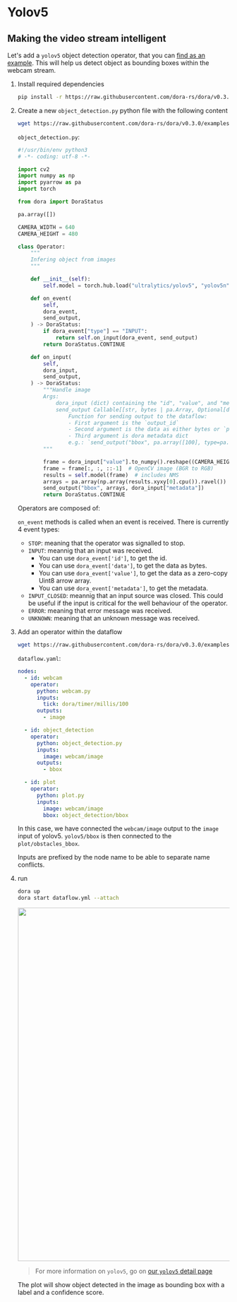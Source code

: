 # Yolov5

## Making the video stream intelligent

Let's add a `yolov5` object detection operator, that you can [find as an example](https://raw.githubusercontent.com/dora-rs/dora/v0.3.0/examples/python-operator-dataflow/object_detection.py). This will help us detect object as bounding boxes within the webcam stream.

1. Install required dependencies

   ```bash
   pip install -r https://raw.githubusercontent.com/dora-rs/dora/v0.3.0/examples/python-operator-dataflow/requirements.txt
   ```

2. Create a new `object_detection.py` python file with the following content

   ```bash
   wget https://raw.githubusercontent.com/dora-rs/dora/v0.3.0/examples/python-operator-dataflow/object_detection.py
   ```

   `object_detection.py`:

   ```python
   #!/usr/bin/env python3
   # -*- coding: utf-8 -*-

   import cv2
   import numpy as np
   import pyarrow as pa
   import torch

   from dora import DoraStatus

   pa.array([])

   CAMERA_WIDTH = 640
   CAMERA_HEIGHT = 480

   class Operator:
       """
       Infering object from images
       """

       def __init__(self):
           self.model = torch.hub.load("ultralytics/yolov5", "yolov5n")

       def on_event(
           self,
           dora_event,
           send_output,
       ) -> DoraStatus:
           if dora_event["type"] == "INPUT":
               return self.on_input(dora_event, send_output)
           return DoraStatus.CONTINUE

       def on_input(
           self,
           dora_input,
           send_output,
       ) -> DoraStatus:
           """Handle image
           Args:
               dora_input (dict) containing the "id", "value", and "metadata"
               send_output Callable[[str, bytes | pa.Array, Optional[dict]], None]:
                   Function for sending output to the dataflow:
                   - First argument is the `output_id`
                   - Second argument is the data as either bytes or `pa.Array`
                   - Third argument is dora metadata dict
                   e.g.: `send_output("bbox", pa.array([100], type=pa.uint8()), dora_event["metadata"])`
           """

           frame = dora_input["value"].to_numpy().reshape((CAMERA_HEIGHT, CAMERA_WIDTH, 3))
           frame = frame[:, :, ::-1]  # OpenCV image (BGR to RGB)
           results = self.model(frame)  # includes NMS
           arrays = pa.array(np.array(results.xyxy[0].cpu()).ravel())
           send_output("bbox", arrays, dora_input["metadata"])
           return DoraStatus.CONTINUE
   ```

   Operators are composed of:

   `on_event` methods is called when an event is received.
   There is currently 4 event types:

   - `STOP`: meaning that the operator was signalled to stop.
   - `INPUT`: meannig that an input was received.
     - You can use `dora_event['id']`, to get the id.
     - You can use `dora_event['data']`, to get the data as bytes.
     - You can use `dora_event['value']`, to get the data as a zero-copy Uint8 arrow array.
     - You can use `dora_event['metadata']`, to get the metadata.
   - `INPUT_CLOSED`: meannig that an input source was closed. This could be useful if the input is critical for the well behaviour of the operator.
   - `ERROR`: meaning that error message was received.
   - `UNKNOWN`: meaning that an unknown message was received.

3. Add an operator within the dataflow

   ```bash
   wget https://raw.githubusercontent.com/dora-rs/dora/v0.3.0/examples/python-operator-dataflow/dataflow.yaml
   ```

   `dataflow.yaml`:

   ```yaml {10-16,23}
   nodes:
     - id: webcam
       operator:
         python: webcam.py
         inputs:
           tick: dora/timer/millis/100
         outputs:
           - image

     - id: object_detection
       operator:
         python: object_detection.py
         inputs:
           image: webcam/image
         outputs:
           - bbox

     - id: plot
       operator:
         python: plot.py
         inputs:
           image: webcam/image
           bbox: object_detection/bbox
   ```

   In this case, we have connected the `webcam/image` output to the `image` input of yolov5. `yolov5/bbox` is then connected to the `plot/obstacles_bbox`.

   Inputs are prefixed by the node name to be able to separate name conflicts.

4. run

   ```bash
   dora up
   dora start dataflow.yml --attach
   ```

   <p align="center">
       <img src="/img/webcam_yolov5.png" width="800"/>
   </p>

   > For more information on `yolov5`, go on [our `yolov5` detail page](/docs/nodes_operators/yolov5_op)

   The plot will show object detected in the image as bounding box with a label and a confidence score.
